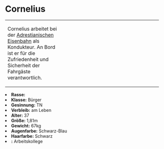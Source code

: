 # Cornelius

<primary-label ref="npc"/>

<secondary-label ref="faergria"/>

<secondary-label ref="adrestia"/>

<table>
<tr><td>
<p>
Cornelius arbeitet bei der <a href="Aegir.md" anchor="adrestianische-eisenbahn">Adrestianischen Eisenbahn</a> als
Kondukteur. An Bord ist er für die Zufriedenheit und Sicherheit der Fahrgäste verantwortlich.
</p>

</td><td width="300">
<!-- Edit here -->
<img src="cornelius.png" alt="" />
</td></tr>
</table>

<procedure title="Allgemeine Informationen">
<list columns="2">
<li><b>Rasse:</b> <a href="Folks.md" anchor="menschen"></a></li>
<li><b>Klasse:</b> Bürger</li>
<li><b>Gesinnung:</b> TN</li>
<li><b>Verbleib:</b> am Leben</li>
</list>
</procedure>

<procedure title="Aussehen">
<list columns="3">
<li><b>Alter:</b> 37</li>
<li><b>Größe:</b> 1,81m</li>
<li><b>Gewicht:</b> 67kg</li>
<li><b>Augenfarbe:</b> Schwarz-Blau</li>
<li><b>Haarfarbe:</b> Schwarz</li>
</list>
</procedure>

<procedure title="Beziehungen">
<list columns="2">
<li><b><a href="Reichart.md"></a>:</b> Arbeitskollege</li>
</list>
</procedure>

<!--
## Notizen

- **Ziele:** 
- **Geheimnisse:** 
-->